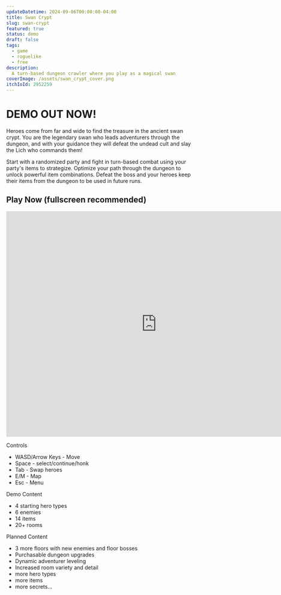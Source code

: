 ```yaml
---
updateDatetime: 2024-09-06T00:00:00-04:00
title: Swan Crypt
slug: swan-crypt
featured: true
status: demo
draft: false
tags:
  - game
  - roguelike
  - free
description:
  A turn-based dungeon crawler where you play as a magical swan
coverImage: /assets/swan_crypt_cover.png
itchIoId: 2952259
---
```


# DEMO OUT NOW!

Heroes come from far and wide to find the treasure in the ancient swan crypt. You are the legendary swan who leads adventurers through the dungeon, and with your guidance they will defeat the undead cult and slay the Lich who commands them!


Start with a randomized party and fight in turn-based combat using your party's items to strategize. Optimize your path through the dungeon to unlock powerful item combinations. Defeat the boss and your heroes keep their items from the dungeon to be used in future runs. 

## Play Now (fullscreen recommended)

<iframe frameborder="0" src="https://itch.io/embed-upload/11404507?color=222034" allowfullscreen="" width="800" height="600"><a href="https://michael50k.itch.io/swan-crypt">Play Swan Crypt on itch.io</a></iframe>

Controls
 - WASD/Arrow Keys - Move
 - Space - select/continue/honk
 - Tab - Swap heroes
 - E/M - Map
 - Esc - Menu 

Demo Content
 - 4 starting hero types
 - 6 enemies
 - 14 items
 - 20+ rooms

Planned Content
 - 3 more floors with new enemies and floor bosses
 - Purchasable dungeon upgrades
 - Dynamic adventurer leveling
 - Increased room variety and detail
 - more hero types
 - more items
 - more secrets...